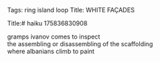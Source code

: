 Tags: ring island loop 
Title: WHITE FAÇADES
  
Title:# haiku 175836830908
  
gramps ivanov comes to inspect  
the assembling or disassembling of the scaffolding  
where albanians climb to paint  
